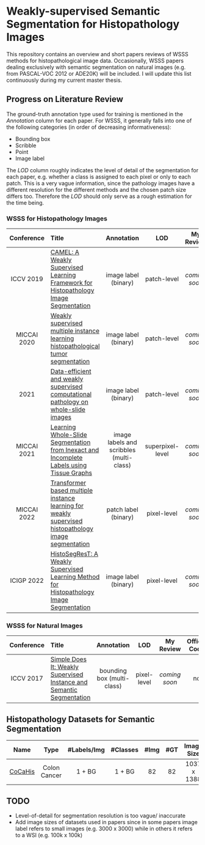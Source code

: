 # Weakly-supervised Semantic Segmentation for Histopathology Images

This repository contains an overview and short papers reviews of WSSS methods for histopathological image data.
Occasionally, WSSS papers dealing exclusively with semantic segmentation on natural images (e.g. from PASCAL-VOC 2012 or ADE20K) will be included.
I will update this list continuously during my current master thesis.

## Progress on Literature Review
The ground-truth annotation type used for training is mentioned in the *Annotation* column for each paper. 
For WSSS, it generally falls into one of the following categories (in order of decreasing informativeness): 
- Bounding box
- Scribble
- Point
- Image label

The *LOD* column roughly indicates the level of detail of the segmentation for each paper, e.g. whether a class is assigned to each pixel or only to each patch.
This is a very vague information, since the pathology images have a different resolution for the different methods and the chosen patch size differs too. Therefore the *LOD* should only serve as a rough estimation for the time being.
### WSSS for Histopathology Images

| Conference | Title | Annotation | LOD | My Review | Official Code | Datasets |
| :-------: | :-------- | :----------: | :--------: | :--: | :-------: | :------- |
| ICCV 2019 | [CAMEL: A Weakly Supervised Learning Framework for Histopathology Image Segmentation](https://arxiv.org/pdf/1908.10555.pdf) | image label (binary) | patch-level | *coming soon* | - | [CAMELYON16](https://camelyon16.grand-challenge.org/Home/), [Colorectal Adenoma](https://github.com/ThoroughImages/CAMEL) |
| MICCAI 2020 | [Weakly supervised multiple instance learning histopathological tumor segmentation](https://arxiv.org/abs/2004.05024) | image label (binary) | patch-level | *coming soon* | [pytorch](https://github.com/marvinler/tcga_segmentation) | [TCGA](https://portal.gdc.cancer.gov/), [PatchCamelyon](https://patchcamelyon.grand-challenge.org/) |
| 2021 | [Data-efficient and weakly supervised computational pathology on whole-slide images](https://arxiv.org/pdf/2004.09666.pdf) | image label (binary) | patch-level | *coming soon* | [pytorch](https://github.com/mahmoodlab/CLAM) | [CAMELYON16](https://camelyon16.grand-challenge.org/), [CAMELYON17](https://camelyon17.grand-challenge.org/), [TCGA](https://portal.gdc.cancer.gov/), [CPTAC](https://proteomics.cancer.gov/data-portal) |
| MICCAI 2021 | [Learning Whole-Slide Segmentation from Inexact and Incomplete Labels using Tissue Graphs](https://arxiv.org/pdf/2103.03129.pdf) | image labels and scribbles (multi-class) | superpixel-level | *coming soon* | [pytorch](https://github.com/histocartography/seg-gini) | [SICAPv2](https://data.mendeley.com/datasets/9xxm58dvs3/1), UZH |
| MICCAI 2022 | [Transformer based multiple instance learning for weakly supervised histopathology image segmentation](https://arxiv.org/abs/2205.08878) | patch label (binary) | pixel-level | *coming soon* | [pytorch](https://github.com/Nexuslkl/Swin_MIL) | Colon cancer |
| ICIGP 2022 | [HistoSegResT: A Weakly Supervised Learning Method for Histopathology Image Segmentation](https://dl.acm.org/doi/pdf/10.1145/3512388.3512416) | image label (binary) | pixel-level | *coming soon* | - | [GlaS](https://warwick.ac.uk/fac/cross_fac/tia/data/glascontest/)




### WSSS for Natural Images
| Conference | Title | Annotation | LOD | My Review | Offical Code | Datasets |
| :-------: | :-------- | :----------: | :--------: | :--: | :-------: | :------- |
| ICCV 2017 | [Simple Does It: Weakly Supervised Instance and Semantic Segmentation](https://arxiv.org/pdf/1603.07485.pdf) | bounding box (multi-class) | pixel-level | *coming soon* | no | [PASCAL VOC2012](http://host.robots.ox.ac.uk/pascal/VOC/voc2012/), VOC12+COCO |

## Histopathology Datasets for Semantic Segmentation
| Name      | Type          | #Labels/Img     | #Classes      | #Img       | #GT   | Image Size    | Resolution        | Paper    |
| :----:    | :-------:     | :--------:        | :----------:  | :--------:    | :--:              | :-------:     |:-------:          | :-------:|
| [CoCaHis](https://cocahis.irb.hr/) | Colon Cancer  | 1 + BG            | 1 + BG        | 82            | 82                | 1037 x 1388   | 0.45 microns/px   | [yes](https://www.sciencedirect.com/science/article/abs/pii/S1746809420305085) |



## TODO
- Level-of-detail for segmentation resolution is too vague/ inaccurate
- Add image sizes of datasets used in papers since in some papers image label refers to small images (e.g. 3000 x 3000) while in others it refers to a WSI (e.g. 100k x 100k)
